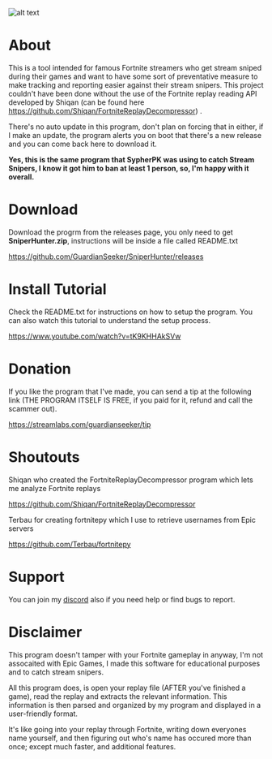 ![alt text](https://i.imgur.com/MeG7RwG.png)

# About
This is a tool intended for famous Fortnite streamers who get stream sniped during their games and want to have some sort of preventative measure to make tracking and reporting easier against their stream snipers. This project couldn't have been done without the use of the Fortnite replay reading API developed by Shiqan (can be found here https://github.com/Shiqan/FortniteReplayDecompressor) .

There's no auto update in this program, don't plan on forcing that in either, if I make an update, the program alerts you on boot that there's a new release and you can come back here to download it.

**Yes, this is the same program that SypherPK was using to catch Stream Snipers, I know it got him to ban at least 1 person, so, I'm happy with it overall.**

# Download

Download the progrm from the releases page, you only need to get **SniperHunter.zip**, instructions will be inside a file called README.txt

https://github.com/GuardianSeeker/SniperHunter/releases

# Install Tutorial

Check the README.txt for instructions on how to setup the program.
You can also watch this tutorial to understand the setup process.

https://www.youtube.com/watch?v=tK9KHHAkSVw

# Donation
If you like the program that I've made, you can send a tip at the following link (THE PROGRAM ITSELF IS FREE, if you paid for it, refund and call the scammer out).

https://streamlabs.com/guardianseeker/tip

# Shoutouts
Shiqan who created the FortniteReplayDecompressor program which lets me analyze Fortnite replays

https://github.com/Shiqan/FortniteReplayDecompressor

Terbau for creating fortnitepy which I use to retrieve usernames from Epic servers

https://github.com/Terbau/fortnitepy

# Support
You can join my [discord](https://discord.gg/vw6Rh6J) also if you need help or find bugs to report.

# Disclaimer
This program doesn't tamper with your Fortnite gameplay in anyway, I'm not assocaited with Epic Games, I made this software for educational purposes and to catch stream snipers.

All this program does, is open your replay file (AFTER you've finished a game), read the replay and extracts the relevant information. This information is then parsed and organized by my program and displayed in a user-friendly format.

It's like going into your replay through Fortnite, writing down everyones name yourself, and then figuring out who's name has occured more than once; except much faster, and additional features.
